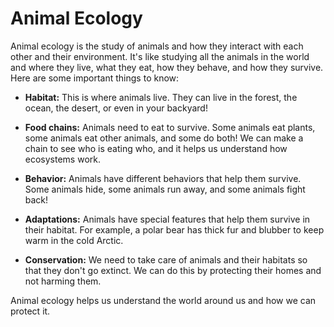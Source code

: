# Animal Ecology

Animal ecology is the study of animals and how they interact with each other and their environment. It's like studying all the animals in the world and where they live, what they eat, how they behave, and how they survive. Here are some important things to know:

- **Habitat:** This is where animals live. They can live in the forest, the ocean, the desert, or even in your backyard!

- **Food chains:** Animals need to eat to survive. Some animals eat plants, some animals eat other animals, and some do both! We can make a chain to see who is eating who, and it helps us understand how ecosystems work.

- **Behavior:** Animals have different behaviors that help them survive. Some animals hide, some animals run away, and some animals fight back!

- **Adaptations:** Animals have special features that help them survive in their habitat. For example, a polar bear has thick fur and blubber to keep warm in the cold Arctic.

- **Conservation:** We need to take care of animals and their habitats so that they don't go extinct. We can do this by protecting their homes and not harming them.

Animal ecology helps us understand the world around us and how we can protect it.
